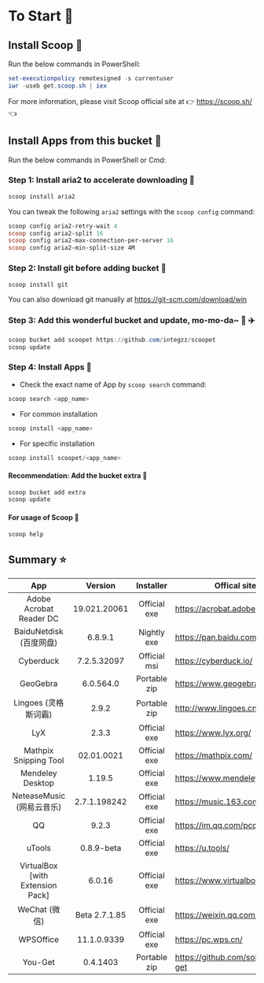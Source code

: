 # To Start 🏃

## Install Scoop 🚴

Run the below commands in PowerShell:

```powershell
set-executionpolicy remotesigned -s currentuser
iwr -useb get.scoop.sh | iex
```

For more information, please visit Scoop official site at 👉 https://scoop.sh/ 👈

## Install Apps from this bucket 🚗

Run the below commands in PowerShell or Cmd:

### Step 1: Install aria2 to accelerate downloading 🚅

```powershell
scoop install aria2
```

You can tweak the following `aria2` settings with the `scoop config` command:

```powershell
scoop config aria2-retry-wait 4
scoop config aria2-split 16
scoop config aria2-max-connection-per-server 16
scoop config aria2-min-split-size 4M
```

### Step 2: Install git before adding bucket 🎫

```powershell
scoop install git
```

You can also download git manually at https://git-scm.com/download/win

### Step 3: Add this wonderful bucket and update, mo-mo-da~ 💋 ✈️

```powershell
scoop bucket add scoopet https://github.com/integzz/scoopet
scoop update
```

###  Step 4: Install Apps 🚀

- Check the exact name of App by `scoop search` command:

```powershell
scoop search <app_name>
```

- For common installation

```powershell
scoop install <app_name>
```

- For specific installation

```powershell
scoop install scoopet/<app_name>
```

#### Recommendation: Add the bucket extra 💯

``` powershell
scoop bucket add extra
scoop update
```

#### For usage of Scoop 📖

```powershell
scoop help
```

## Summary ⭐️

|               App                |    Version    |  Installer   | Offical site                       |
| :------------------------------: | :-----------: | :----------: | ---------------------------------- |
|     Adobe Acrobat Reader DC      | 19.021.20061  | Official exe | https://acrobat.adobe.com/         |
|     BaiduNetdisk  (百度网盘)     |    6.8.9.1    | Nightly exe  | https://pan.baidu.com/             |
|            Cyberduck             |  7.2.5.32097  | Official msi | https://cyberduck.io/              |
|             GeoGebra             |   6.0.564.0   | Portable zip | https://www.geogebra.org/          |
|       Lingoes (灵格斯词霸)       |     2.9.2     | Portable zip | http://www.lingoes.cn/             |
|               LyX                |     2.3.3     | Official exe | https://www.lyx.org/               |
|      Mathpix Snipping Tool       |  02.01.0021   | Official exe | https://mathpix.com/               |
|         Mendeley Desktop         |    1.19.5     | Official exe | https://www.mendeley.com/          |
|    NeteaseMusic  (网易云音乐)    | 2.7.1.198242  | Official exe | https://music.163.com/             |
|                QQ                |     9.2.3     | Official exe | https://im.qq.com/pcqq/            |
|              uTools              |  0.8.9-beta   | Official exe | https://u.tools/                   |
| VirtualBox [with Extension Pack] |    6.0.16     | Official exe | https://www.virtualbox.org/        |
|          WeChat  (微信)          | Beta 2.7.1.85 | Official exe | https://weixin.qq.com/             |
|            WPSOffice             |  11.1.0.9339  | Official exe | https://pc.wps.cn/                 |
|             You-Get              |   0.4.1403    | Portable zip | https://github.com/soimort/you-get |
